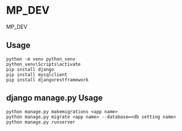 # MP_DEV
MP_DEV
## Usage
    python -m venv python_venv
    python_venv\Scripts\activate
	pip install django
	pip install mysqlclient
    pip install djangorestframework
## django manage.py Usage
	python manage.py makemigrations <app name>
	python manage.py migrate <app name> --database=<db setting name>
	python manage.py runserver